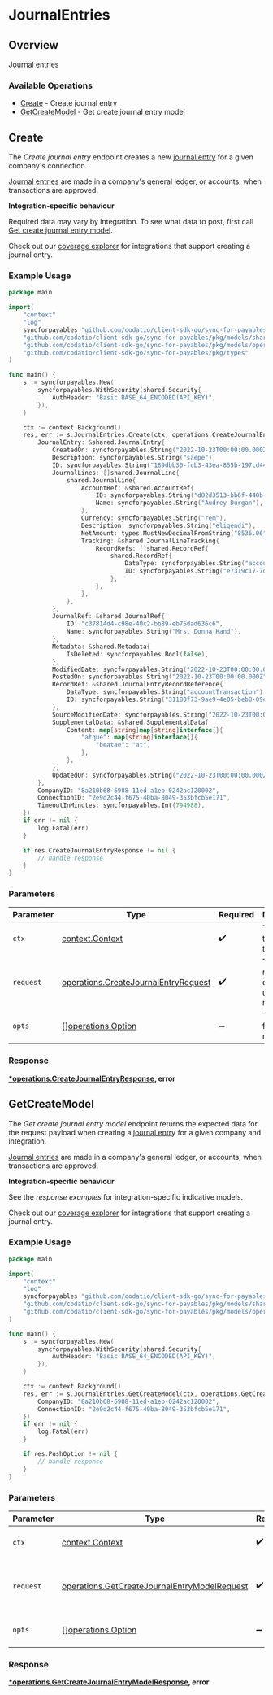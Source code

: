 # JournalEntries

## Overview

Journal entries

### Available Operations

* [Create](#create) - Create journal entry
* [GetCreateModel](#getcreatemodel) - Get create journal entry model

## Create

The *Create journal entry* endpoint creates a new [journal entry](https://docs.codat.io/sync-for-payables-api#/schemas/JournalEntry) for a given company's connection.

[Journal entries](https://docs.codat.io/sync-for-payables-api#/schemas/JournalEntry) are  made in a company's general ledger, or accounts, when transactions are approved.

**Integration-specific behaviour**

Required data may vary by integration. To see what data to post, first call [Get create journal entry model](https://docs.codat.io/sync-for-payables-api#/operations/get-create-journalEntries-model).

Check out our [coverage explorer](https://knowledge.codat.io/supported-features/accounting?view=tab-by-data-type&dataType=journalEntries) for integrations that support creating a journal entry.


### Example Usage

```go
package main

import(
	"context"
	"log"
	syncforpayables "github.com/codatio/client-sdk-go/sync-for-payables"
	"github.com/codatio/client-sdk-go/sync-for-payables/pkg/models/shared"
	"github.com/codatio/client-sdk-go/sync-for-payables/pkg/models/operations"
	"github.com/codatio/client-sdk-go/sync-for-payables/pkg/types"
)

func main() {
    s := syncforpayables.New(
        syncforpayables.WithSecurity(shared.Security{
            AuthHeader: "Basic BASE_64_ENCODED(API_KEY)",
        }),
    )

    ctx := context.Background()
    res, err := s.JournalEntries.Create(ctx, operations.CreateJournalEntryRequest{
        JournalEntry: &shared.JournalEntry{
            CreatedOn: syncforpayables.String("2022-10-23T00:00:00.000Z"),
            Description: syncforpayables.String("saepe"),
            ID: syncforpayables.String("189dbb30-fcb3-43ea-855b-197cd44e2f52"),
            JournalLines: []shared.JournalLine{
                shared.JournalLine{
                    AccountRef: &shared.AccountRef{
                        ID: syncforpayables.String("d82d3513-bb6f-448b-a56b-cdb35ff2e4b2"),
                        Name: syncforpayables.String("Audrey Durgan"),
                    },
                    Currency: syncforpayables.String("rem"),
                    Description: syncforpayables.String("eligendi"),
                    NetAmount: types.MustNewDecimalFromString("8536.06"),
                    Tracking: &shared.JournalLineTracking{
                        RecordRefs: []shared.RecordRef{
                            shared.RecordRef{
                                DataType: syncforpayables.String("accountTransaction"),
                                ID: syncforpayables.String("e7319c17-7d52-45f7-bb11-4eeb52ff785f"),
                            },
                        },
                    },
                },
            },
            JournalRef: &shared.JournalRef{
                ID: "c37814d4-c98e-40c2-bb89-eb75dad636c6",
                Name: syncforpayables.String("Mrs. Donna Hand"),
            },
            Metadata: &shared.Metadata{
                IsDeleted: syncforpayables.Bool(false),
            },
            ModifiedDate: syncforpayables.String("2022-10-23T00:00:00.000Z"),
            PostedOn: syncforpayables.String("2022-10-23T00:00:00.000Z"),
            RecordRef: &shared.JournalEntryRecordReference{
                DataType: syncforpayables.String("accountTransaction"),
                ID: syncforpayables.String("31180f73-9ae9-4e05-beb8-09e2810331f3"),
            },
            SourceModifiedDate: syncforpayables.String("2022-10-23T00:00:00.000Z"),
            SupplementalData: &shared.SupplementalData{
                Content: map[string]map[string]interface{}{
                    "atque": map[string]interface{}{
                        "beatae": "at",
                    },
                },
            },
            UpdatedOn: syncforpayables.String("2022-10-23T00:00:00.000Z"),
        },
        CompanyID: "8a210b68-6988-11ed-a1eb-0242ac120002",
        ConnectionID: "2e9d2c44-f675-40ba-8049-353bfcb5e171",
        TimeoutInMinutes: syncforpayables.Int(794988),
    })
    if err != nil {
        log.Fatal(err)
    }

    if res.CreateJournalEntryResponse != nil {
        // handle response
    }
}
```

### Parameters

| Parameter                                                                                    | Type                                                                                         | Required                                                                                     | Description                                                                                  |
| -------------------------------------------------------------------------------------------- | -------------------------------------------------------------------------------------------- | -------------------------------------------------------------------------------------------- | -------------------------------------------------------------------------------------------- |
| `ctx`                                                                                        | [context.Context](https://pkg.go.dev/context#Context)                                        | :heavy_check_mark:                                                                           | The context to use for the request.                                                          |
| `request`                                                                                    | [operations.CreateJournalEntryRequest](../../models/operations/createjournalentryrequest.md) | :heavy_check_mark:                                                                           | The request object to use for the request.                                                   |
| `opts`                                                                                       | [][operations.Option](../../models/operations/option.md)                                     | :heavy_minus_sign:                                                                           | The options for this request.                                                                |


### Response

**[*operations.CreateJournalEntryResponse](../../models/operations/createjournalentryresponse.md), error**


## GetCreateModel

﻿The *Get create journal entry model* endpoint returns the expected data for the request payload when creating a [journal entry](https://docs.codat.io/sync-for-payables-api#/schemas/JournalEntry) for a given company and integration.

[Journal entries](https://docs.codat.io/sync-for-payables-api#/schemas/JournalEntry) are  made in a company's general ledger, or accounts, when transactions are approved.

**Integration-specific behaviour**

See the *response examples* for integration-specific indicative models.

Check out our [coverage explorer](https://knowledge.codat.io/supported-features/accounting?view=tab-by-data-type&dataType=journalEntries) for integrations that support creating a journal entry.


### Example Usage

```go
package main

import(
	"context"
	"log"
	syncforpayables "github.com/codatio/client-sdk-go/sync-for-payables"
	"github.com/codatio/client-sdk-go/sync-for-payables/pkg/models/shared"
	"github.com/codatio/client-sdk-go/sync-for-payables/pkg/models/operations"
)

func main() {
    s := syncforpayables.New(
        syncforpayables.WithSecurity(shared.Security{
            AuthHeader: "Basic BASE_64_ENCODED(API_KEY)",
        }),
    )

    ctx := context.Background()
    res, err := s.JournalEntries.GetCreateModel(ctx, operations.GetCreateJournalEntryModelRequest{
        CompanyID: "8a210b68-6988-11ed-a1eb-0242ac120002",
        ConnectionID: "2e9d2c44-f675-40ba-8049-353bfcb5e171",
    })
    if err != nil {
        log.Fatal(err)
    }

    if res.PushOption != nil {
        // handle response
    }
}
```

### Parameters

| Parameter                                                                                                    | Type                                                                                                         | Required                                                                                                     | Description                                                                                                  |
| ------------------------------------------------------------------------------------------------------------ | ------------------------------------------------------------------------------------------------------------ | ------------------------------------------------------------------------------------------------------------ | ------------------------------------------------------------------------------------------------------------ |
| `ctx`                                                                                                        | [context.Context](https://pkg.go.dev/context#Context)                                                        | :heavy_check_mark:                                                                                           | The context to use for the request.                                                                          |
| `request`                                                                                                    | [operations.GetCreateJournalEntryModelRequest](../../models/operations/getcreatejournalentrymodelrequest.md) | :heavy_check_mark:                                                                                           | The request object to use for the request.                                                                   |
| `opts`                                                                                                       | [][operations.Option](../../models/operations/option.md)                                                     | :heavy_minus_sign:                                                                                           | The options for this request.                                                                                |


### Response

**[*operations.GetCreateJournalEntryModelResponse](../../models/operations/getcreatejournalentrymodelresponse.md), error**

